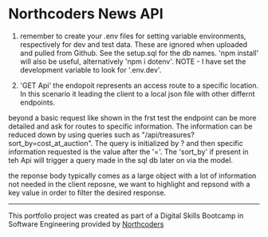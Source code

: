 # Northcoders News API
1. remember to create your .env files for setting variable environments, respectively for dev and test data. These are ignored when uploaded and pulled from Github. See the setup.sql for the db names. 'npm install' will also be useful, alternatively 'npm i dotenv'. NOTE - I have set the development variable to look for '.env.dev'.

2. 'GET Api'
the endopoit represents an access route to a specific location. In this scenario it leading the client to a local json file with other differnt endpoints.

beyond a basic request like shown in the frst test the endpoint can be more detailed and ask for routes to specific information. The information can be reduced down by using queries such as "/api/treasures?sort_by=cost_at_auction". The query is initialized by ? and then specific information requested is the value after the '='. The 'sort_by' if present in teh Api will trigger a query made in the sql db later on via the model.

the reponse body typically comes as a large object with a lot of information not needed in the client reposne, we want to highlight and repsond with a key value in order to filter the desired response.

--- 

This portfolio project was created as part of a Digital Skills Bootcamp in Software Engineering provided by [Northcoders](https://northcoders.com/)

